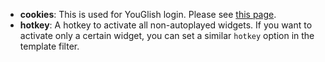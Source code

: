 - **cookies**: This is used for YouGlish login. Please see [this page](https://github.com/abdnh/aglish#experimental-support-for-youglish-login).
- **hotkey**: A hotkey to activate all non-autoplayed widgets. If you want to activate only a certain widget, you can set a similar `hotkey` option in the template filter.
